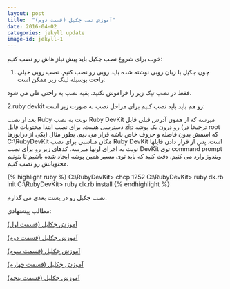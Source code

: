 ```yaml
---
layout: post
title:  "آموزش نصب جکیل (قسمت دوم)"
date: 2016-04-02  
categories: jekyll update
image-id: jekyll-1
---
```

خوب برای شروع نصب جکیل باید پیش نیاز هاش رو نصب کنیم:

1. چون جکیل با زبان روبی نوشته شده باید روبی رو نصب کنیم. نصب روبی خیلی راحت بوسیله لینک زیر ممکن است:

[ruby installer]: http://rubyinstaller.org/downloads/.

فقط در نصب تیک زیر را فراموش نکنید. بقیه نصب به راحتی طی می شود.

2.ruby devkit رو هم باید باید نصب کنیم برای 
مراحل نصب به صورت زیر است:

[ruby devkit installer]: http://rubyinstaller.org/downloads/.

بعد از نصب Ruby نوبت به نصب Ruby DevKit میرسه که از همون آدرس قبلی قابل دسترسی هست. برای نصب ابتدا محتویات فایل zip رو درون یک پوشه (ترجیحا در root یکی از درایورها) که اسمش بدون فاصله و حروف خاص باشه قرار می دیم. بطور مثال C:\RubyDevKit مکان مناسبی برای نصب Ruby DevKit است. پس از قرار دادن فایلها نوبت به اجرای اونها میرسه. کدهای زیر رو برای نصب DevKit توی command prompt ویندوز وارد می کنیم. دقت کنید که باید توی مسیر همین پوشه ایجاد شده باشیم تا بتونیم محتویاتش رو نصب کنیم.


{% highlight ruby %}
C:\RubyDevKit> chcp 1252
C:\RubyDevKit> ruby dk.rb init
C:\RubyDevKit> ruby dk.rb install
{% endhighlight %}

نصب جکیل رو در پست بعدی می گذارم.


مطالب پیشنهادی:

[آموزش جکلیل (قسمت اول)](http://hot-ice.ir/jekyll/edu/2016/04/03/jekyll.html)

[آموزش جکلیل (قسمت دوم)](http://hot-ice.ir/jekyll/update/2016/04/02/jekyll-part-1.html)

[آموزش جکلیل (قسمت سوم)](http://hot-ice.ir/jekyll/edu/2016/04/01/jekyll-part-2.html)

[آموزش جکلیل (قسمت چهارم)](http://hot-ice.ir/jekyll/update/2016/03/28/jekyll-part-3.html)

[آموزش جکلیل (قسمت پنجم)](http://hot-ice.ir/jekyll/edu/2016/03/01/jekyll-part-4.html)


